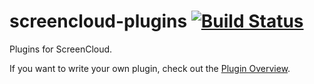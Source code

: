 # screencloud-plugins [![Build Status](https://travis-ci.org/olav-st/screencloud-plugins.svg)](https://travis-ci.org/olav-st/screencloud-plugins)

Plugins for ScreenCloud.

If you want to write your own plugin, check out the [Plugin Overview](https://github.com/olav-st/screencloud/wiki/Plugin-Overview).

